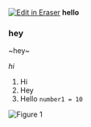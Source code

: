 [![Edit in Eraser](https://firebasestorage.googleapis.com/v0/b/second-petal-295822.appspot.com/o/images%2Fgithub%2FOpen%20in%20Eraser.svg?alt=media&token=968381c8-a7e7-472a-8ed6-4a6626da5501)](https://app.eraser.io/workspace/gW5jJCVCcB9TcupQ5iMV)
**hello**

### hey
~hey~

_hi_

1. Hi
2. Hey
3. Hello
 ` number1 = 10 ` 

 

![Figure 1](https://eraser.imgix.net/workspaces/gW5jJCVCcB9TcupQ5iMV/RKtIJxoGkQdsKaAewTQ8sgfftFc2/---figure---drnWhUf-_3355VXx6Myj4Q.svg?ixlib=js-3.7.0 "Figure 1")

 

 




<!--- Eraser file: https://app.eraser.io/workspace/gW5jJCVCcB9TcupQ5iMV --->